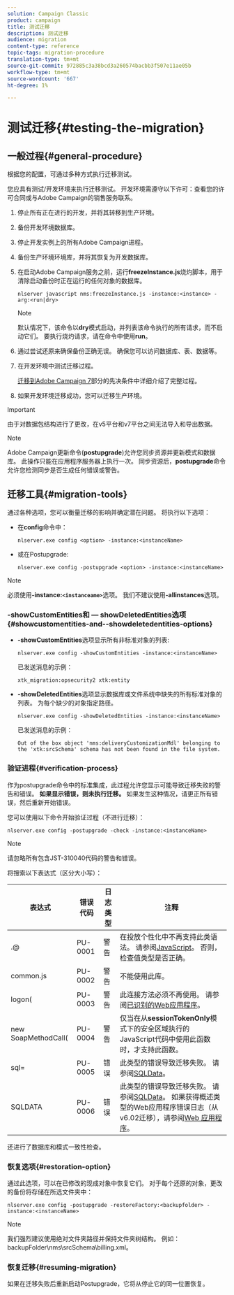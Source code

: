```yaml
---
solution: Campaign Classic
product: campaign
title: 测试迁移
description: 测试迁移
audience: migration
content-type: reference
topic-tags: migration-procedure
translation-type: tm+mt
source-git-commit: 972885c3a38bcd3a260574bacbb3f507e11ae05b
workflow-type: tm+mt
source-wordcount: '667'
ht-degree: 1%

---
```



# 测试迁移{#testing-the-migration}

## 一般过程{#general-procedure}

根据您的配置，可通过多种方式执行迁移测试。

您应具有测试/开发环境来执行迁移测试。 开发环境需遵守以下许可：查看您的许可合同或与Adobe Campaign的销售服务联系。

1. 停止所有正在进行的开发，并将其转移到生产环境。
1. 备份开发环境数据库。
1. 停止开发实例上的所有Adobe Campaign进程。
1. 备份生产环境环境库，并将其恢复为开发数据库。
1. 在启动Adobe Campaign服务之前，运行&#x200B;**freezeInstance.js**&#x200B;烧灼脚本，用于清除启动备份时正在运行的任何对象的数据库。

   ```
   nlserver javascript nms:freezeInstance.js -instance:<instance> -arg:<run|dry>
   ```

   >[!NOTE]
   >
   >默认情况下，该命令以&#x200B;**dry**&#x200B;模式启动，并列表该命令执行的所有请求，而不启动它们。 要执行烧灼请求，请在命令中使用&#x200B;**run**。

1. 通过尝试还原来确保备份正确无误。 确保您可以访问数据库、表、数据等。
1. 在开发环境中测试迁移过程。

   [迁移到Adobe Campaign 7](../../migration/using/prerequisites-for-migration-to-adobe-campaign-7.md)部分的先决条件中详细介绍了完整过程。

1. 如果开发环境迁移成功，您可以迁移生产环境。

>[!IMPORTANT]
>
>由于对数据包结构进行了更改，在v5平台和v7平台之间无法导入和导出数据。

>[!NOTE]
>
>Adobe Campaign更新命令(**postupgrade**)允许您同步资源并更新模式和数据库。 此操作只能在应用程序服务器上执行一次。 同步资源后，**postupgrade**&#x200B;命令允许您检测同步是否生成任何错误或警告。

## 迁移工具{#migration-tools}

通过各种选项，您可以衡量迁移的影响并确定潜在问题。 将执行以下选项：

* 在&#x200B;**config**&#x200B;命令中：

   ```
   nlserver.exe config <option> -instance:<instanceName>
   ```

* 或在Postupgrade:

   ```
   nlserver.exe config -postupgrade <option> -instance:<instanceName>
   ```

>[!NOTE]
>
>必须使用&#x200B;**-instance:`<instanceame>`**&#x200B;选项。 我们不建议使用&#x200B;**-allinstances**&#x200B;选项。

### -showCustomEntities和 — showDeletedEntities选项{#showcustomentities-and--showdeletedentities-options}

* **-showCustomEntities**&#x200B;选项显示所有非标准对象的列表:

   ```
   nlserver.exe config -showCustomEntities -instance:<instanceName>
   ```

   已发送消息的示例：

   ```
   xtk_migration:opsecurity2 xtk:entity
   ```

* **-showDeletedEntities**&#x200B;选项显示数据库或文件系统中缺失的所有标准对象的列表。 为每个缺少的对象指定路径。

   ```
   nlserver.exe config -showDeletedEntities -instance:<instanceName>
   ```

   已发送消息的示例：

   ```
   Out of the box object 'nms:deliveryCustomizationMdl' belonging to the 'xtk:srcSchema' schema has not been found in the file system.
   ```

### 验证进程{#verification-process}

作为postupgrade命令中的标准集成，此过程允许您显示可能导致迁移失败的警告和错误。 **如果显示错误，则未执行迁移。** 如果发生这种情况，请更正所有错误，然后重新开始错误。

您可以使用以下命令开始验证过程（不进行迁移）：

```
nlserver.exe config -postupgrade -check -instance:<instanceName>
```

>[!NOTE]
>
>请忽略所有包含JST-310040代码的警告和错误。

将搜索以下表达式（区分大小写）：

<table> 
 <thead> 
  <tr> 
   <th> 表达式<br /> </th> 
   <th> 错误代码<br /> </th> 
   <th> 日志类型<br /> </th> 
   <th> 注释<br /> </th> 
  </tr> 
 </thead> 
 <tbody> 
  <tr> 
   <td> .@<br /> </td> 
   <td> PU-0001<br /> </td> 
   <td> 警告<br /> </td> 
   <td> 在投放个性化中不再支持此类语法。 请参阅<a href="../../migration/using/general-configurations.md#javascript" target="_blank">JavaScript</a>。 否则，检查值类型是否正确。<br /> </td> 
  </tr> 
  <tr> 
   <td> common.js<br /> </td> 
   <td> PU-0002<br /> </td> 
   <td> 警告<br /> </td> 
   <td> 不能使用此库。<br /> </td> 
  </tr> 
  <tr> 
   <td> logon(<br /> </td> 
   <td> PU-0003<br /> </td> 
   <td> 警告<br /> </td> 
   <td> 此连接方法必须不再使用。 请参阅<a href="../../migration/using/general-configurations.md#identified-web-applications" target="_blank">已识别的Web应用程序</a>。<br /> </td> 
  </tr> 
  <tr> 
   <td> new SoapMethodCall(<br /> </td> 
   <td> PU-0004<br /> </td> 
   <td> 警告<br /> </td> 
   <td> 仅当在从<strong>sessionTokenOnly</strong>模式下的安全区域执行的JavaScript代码中使用此函数时，才支持此函数。<br /> </td> 
  </tr> 
  <tr> 
   <td> sql=<br /> </td> 
   <td> PU-0005<br /> </td> 
   <td> 错误<br /> </td> 
   <td> 此类型的错误导致迁移失败。 请参阅<a href="../../migration/using/general-configurations.md#sqldata" target="_blank">SQLData</a>。<br /> </td> 
  </tr> 
  <tr> 
   <td> SQLDATA<br /> </td> 
   <td> PU-0006<br /> </td> 
   <td> 错误<br /> </td> 
   <td> 此类型的错误导致迁移失败。 请参阅<a href="../../migration/using/general-configurations.md#sqldata" target="_blank">SQLData</a>。 如果获得概述类型的Web应用程序错误日志（从v6.02迁移），请参阅<a href="../../migration/using/specific-configurations-in-v6-02.md#web-applications" target="_blank">Web 应用程序</a>。<br /> </td> 
  </tr> 
 </tbody> 
</table>

还进行了数据库和模式一致性检查。

### 恢复选项{#restoration-option}

通过此选项，可以在已修改的现成对象中恢复它们。 对于每个还原的对象，更改的备份将存储在所选文件夹中：

```
nlserver.exe config -postupgrade -restoreFactory:<backupfolder> -instance:<instanceName>
```

>[!NOTE]
>
>我们强烈建议使用绝对文件夹路径并保持文件夹树结构。 例如：backupFolder\nms\srcSchema\billing.xml。

### 恢复迁移{#resuming-migration}

如果在迁移失败后重新启动Postupgrade，它将从停止它的同一位置恢复。
